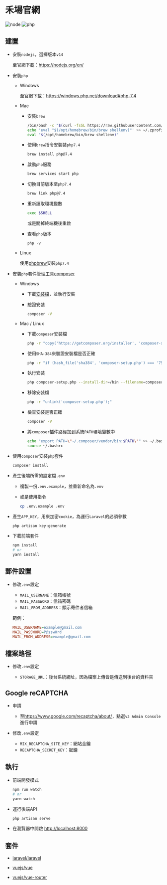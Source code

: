 # 禾場官網

![node](https://img.shields.io/badge/node-^v14.16.0-brightgreen) ![php](https://img.shields.io/badge/php-7.4-blueviolet)

## 建置

- 安裝`nodejs`，選擇版本`v14`

  至官網下載：<https://nodejs.org/en/>

- 安裝`php`

  - Windows

    至官網下載：<https://windows.php.net/download#php-7.4>

  - Mac

    - 安裝`brew`

      ```bash
      /bin/bash -c "$(curl -fsSL https://raw.githubusercontent.com/Homebrew/install/HEAD/install.sh)"
      echo 'eval "$(/opt/homebrew/bin/brew shellenv)"' >> ~/.zprofile
      eval "$(/opt/homebrew/bin/brew shellenv)"
      ```

    - 使用`brew`指令安裝裝`php7.4`

      ```bash
      brew install php@7.4
      ```

    - 啟動`php`服務

      ```bash
      brew services start php
      ```

    - 切換目前版本至`php7.4`

      ```bash
      brew link php@7.4
      ```

    - 重新讀取環境變數

      ```bash
      exec $SHELL
      ```

      或是關掉終端機後重啟

    - 查看`php`版本

      ```php
      php -v
      ```

  - Linux

    使用[phpbrew](https://github.com/phpbrew/phpbrew)安裝`php7.4`

- 安裝`php`套件管理工具[composer](https://getcomposer.org/)

  - Windows

    - 下載[安裝檔](https://getcomposer.org/Composer-Setup.exe)，並執行安裝

    - 驗證安裝

      ```bash
      composer -V
      ```

  - Mac / Linux

    - 下載`composer`安裝檔

      ```bash
      php -r "copy('https://getcomposer.org/installer', 'composer-setup.php');"
      ```

    - 使用`SHA-384`來驗證安裝檔是否正確

      ```bash
      php -r "if (hash_file('sha384', 'composer-setup.php') === '756890a4488ce9024fc62c56153228907f1545c228516cbf63f885e036d37e9a59d27d63f46af1d4d07ee0f76181c7d3') { echo 'Installer verified'; } else { echo 'Installer corrupt'; unlink('composer-setup.php'); } echo PHP_EOL;"
      ```

    - 執行安裝

      ```bash
      php composer-setup.php --install-dir=/bin --filename=composer
      ```

    - 移除安裝檔

      ```bash
      php -r "unlink('composer-setup.php');"
      ```

    - 檢查安裝是否正確

      ```bash
      composer -V
      ```

    - 將`composer`插件路徑加到系統`PATH`環境變數中

      ```bash
      echo "export PATH=\"~/.composer/vendor/bin:$PATH\"" >> ~/.bashrc
      source ~/.bashrc
      ```

- 使用`composer`安裝`php`套件

  ```bash
  composer install
  ```

- 產生後端所需的設定檔`.env`

  - 複製一份`.env.example`，並重新命名為`.env`

  - 或是使用指令

    ```bash
    cp .env.example .env
    ```

- 產生`APP_KEY`，用來加密`cookie`，為運行`Laravel`的必須參數

  ```bash
  php artisan key:generate
  ```

- 下載前端套件

  ```bash
  npm install
  # or
  yarn install
  ```

## 郵件設置

- 修改`.env`設定

  - `MAIL_USERNAME`：信箱帳號
  - `MAIL_PASSWORD`：信箱密碼
  - `MAIL_FROM_ADDRESS`：顯示寄件者信箱

  範例：

  ```ini
  MAIL_USERNAME=example@gmail.com
  MAIL_PASSWORD=P@ssw0rd
  MAIL_FROM_ADDRESS=example@gmail.com
  ```

## 檔案路徑

- 修改`.env`設定

  - `STORAGE_URL`：後台系統網址，因為檔案上傳皆是傳送到後台的資料夾

## Google reCAPTCHA

- 申請

  - 至<https://www.google.com/recaptcha/about/>，點選`v3 Admin Console`進行申請

- 修改`.env`設定

  - `MIX_RECAPTCHA_SITE_KEY`：網站金鑰
  - `RECAPTCHA_SECRET_KEY`：密鑰

## 執行

- 前端開發模式

  ```bash
  npm run watch
  # or
  yarn watch
  ```

- 運行後端API

  ```bash
  php artisan serve
  ```

- 在瀏覽器中開啟 <http://localhost:8000>

## 套件

- [laravel/laravel](https://github.com/laravel/laravel)

- [vuejs/vue](https://github.com/vuejs/vue)

- [vuejs/vue-router](https://github.com/vuejs/vue-router)
